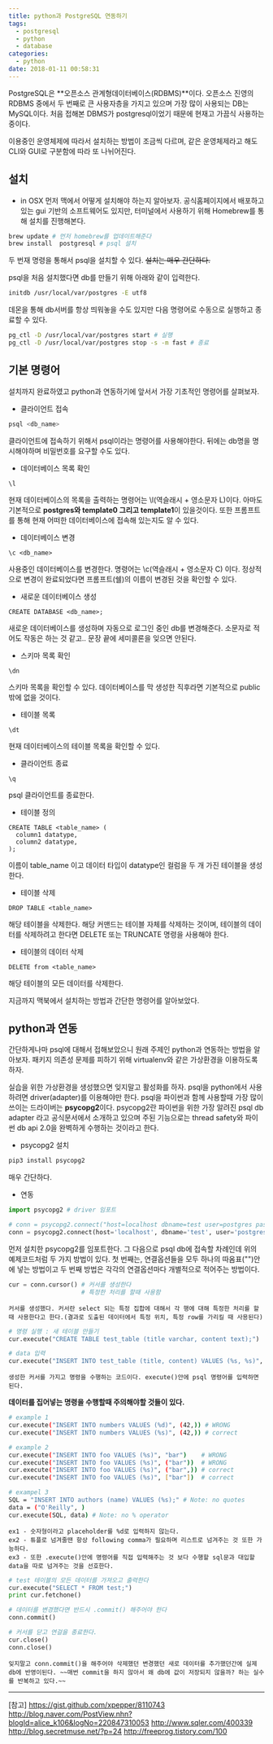 ```yaml
---
title: python과 PostgreSQL 연동하기
tags:
  - postgresql
  - python
  - database
categories:
  - python
date: 2018-01-11 00:58:31
---
```



PostgreSQL은 **오픈소스 관계형데이터베이스(RDBMS)**이다. 오픈소스 진영의 RDBMS 중에서 두 번째로 큰 사용자층을 가지고 있으며 가장 많이 사용되는 DB는 MySQL이다. 처음 접해본 DBMS가 postgresql이었기 때문에 현재고 가끔식 사용하는 중이다.

이용중인 운영체제에 따라서 설치하는 방법이 조금씩 다르며, 같은 운영체제라고 해도 CLI와 GUI로 구분함에 따라 또 나뉘어진다.

## 설치
* in OSX
먼저 맥에서 어떻게 설치해야 하는지 알아보자. 공식홈페이지에서 배포하고있는 gui 기반의 소프트웨어도 있지만, 터미널에서 사용하기 위해 Homebrew를 통해 설치를 진행해본다.
~~~bash
brew update # 먼저 homebrew를 업데이트해준다
brew install  postgresql # psql 설치
~~~
  두 번재 명령을 통해서 psql을 설치할 수 있다. ~~설치는 매우 간단하다.~~

psql을 처음 설치했다면 db를 만들기 위해 아래와 같이 입력한다.
~~~bash
initdb /usr/local/var/postgres -E utf8
~~~

데몬을 통해 db서버를 항상 띄워놓을 수도 있지만 다음 명령어로 수동으로 실행하고 종료할 수 있다.
~~~bash
pg_ctl -D /usr/local/var/postgres start # 실행
pg_ctl -D /usr/local/var/postgres stop -s -m fast # 종료
~~~

## 기본 명령어
설치까지 완료하였고 python과 연동하기에 앞서서 가장 기초적인 명령어를 살펴보자.
* 클라이언트 접속
~~~bash
psql <db_name>
~~~
  클라이언트에 접속하기 위해서 psql이라는 명령어를 사용해야한다. 뒤에는 db명을 명시해야하며 비밀번호를 요구할 수도 있다.

* 데이터베이스 목록 확인
~~~postgresql
\l
~~~
  현재 데이터베이스의 목록을 출력하는 명령어는 \\l(역슬래시 + 영소문자 L)이다. 아마도 기본적으로 **postgres와 template0 그리고 template1**이 있을것이다. 또한 프롬프트를 통해 현재 어떠한 데이터베이스에 접속해 있는지도 알 수 있다.

* 데이터베이스 변경
~~~postgresql
\c <db_name>
~~~
  사용중인 데이터베이스를 변경한다. 명령어는 \\c(역슬래시 + 영소문자 C) 이다. 정상적으로 변경이 완료되었다면 프롬프트(쉘)의 이름이 변경된 것을 확인할 수 있다.

* 새로운 데이터베이스 생성
~~~postgresql
CREATE DATABASE <db_name>;
~~~
  새로운 데이터베이스를 생성하며 자동으로 로그인 중인 db를 변경해준다. 소문자로 적어도 작동은 하는 것 같고.. 문장 끝에 세미콜론을 잊으면 안된다.

* 스키마 목록 확인
~~~postgresql
\dn
~~~
  스키마 목록을 확인할 수 있다. 데이터베이스를 막 생성한 직후라면 기본적으로 public 밖에 없을 것이다.

* 테이블 목록
~~~postgresql
\dt
~~~
  현재 데이터베이스의 테이블 목록을 확인할 수 있다.

* 클라이언트 종료
~~~postgresql
\q
~~~
  psql 클라이언트를 종료한다.

* 테이블 정의
~~~postgresql
CREATE TABLE <table_name> (
  column1 datatype,
  column2 datatype,
);
~~~
  이름이 table_name 이고 데이터 타입이 datatype인 컬럼을 두 개 가진 테이블을 생성한다.

* 테이블 삭제
~~~postgresql
DROP TABLE <table_name>
~~~
  해당 테이블을 삭제한다. 해당 커맨드는 테이블 자체를 삭제하는 것이며, 테이블의 데이터를 삭제하려고 한다면 DELETE 또는 TRUNCATE 명령을 사용해야 한다.

* 테이블의 데이터 삭제
~~~postgresql
DELETE from <table_name>
~~~
 해당 테이블의 모든 데이터를 삭제한다.

지금까지 맥북에서 설치하는 방법과 간단한 명령어를 알아보았다. 

## python과 연동
간단하게나마 psql에 대해서 접해보았으니 원래 주제인 python과 연동하는 방법을 알아보자. 패키지 의존성 문제를 피하기 위해 virtualenv와 같은 가상환경을 이용하도록 하자.

실습을 위한 가상환경을 생성했으면 잊지말고 활성화를 하자. psql을 python에서 사용하려면 driver(adapter)를 이용해야만 한다. psql을 파이썬과 함께 사용할때 가장 많이 쓰이는 드라이버는 **psycopg2**이다. psycopg2란 파이썬을 위한 가장 알려진 psql db adapter 라고 공식문서에서 소개하고 있으며 주된 기능으로는 thread safety와 파이썬 db api 2.0을 완벽하게 수행하는 것이라고 한다.

* psycopg2 설치
~~~bash
pip3 install psycopg2
~~~
  매우 간단하다.

* 연동
~~~python
import psycopg2 # driver 임포트

# conn = psycopg2.connect("host=localhost dbname=test user=postgres password=pwtest port=5432")
conn = psycopg2.connect(host='localhost', dbname='test', user='postgres', password='pwtest', port='5432') # db에 접속
~~~
  먼저 설치한 psycopg2를 임포트한다. 그 다음으로 psql db에 접속할 차례인데 위의 예제코드처럼 두 가지 방법이 있다. 첫 번째는, 연결옵션들을 모두 하나의 따옴표("")안에 넣는 방법이고 두 번째 방법은 각각의 연결옵션마다 개별적으로 적어주는 방법이다.

  ~~~python
  cur = conn.cursor() # 커서를 생성한다
                      # 특정한 처리를 할때 사용함
  ~~~
    커서를 생성했다. 커서란 select 되는 특정 집합에 대해서 각 행에 대해 특정한 처리를 할 때 사용한다고 한다.(결과로 도출된 데이터에서 특정 위치, 특정 row를 가리킬 때 사용된다)

  ~~~python
  # 명령 실행 : 새 테이블 만들기
  cur.execute("CREATE TABLE test_table (title varchar, content text);") 

  # data 입력
  cur.execute("INSERT INTO test_table (title, content) VALUES (%s, %s)", ('hello' ,'qwerttyfdas'))
  ~~~
    생성한 커서를 가지고 명령을 수행하는 코드이다. execute()안에 psql 명령어를 입력하면 된다.

  **데이터를 집어넣는 명령을 수행할때 주의해야할 것들이 있다.**
  ~~~bash
  # example 1
  cur.execute("INSERT INTO numbers VALUES (%d)", (42,)) # WRONG
  cur.execute("INSERT INTO numbers VALUES (%s)", (42,)) # correct

  # example 2
  cur.execute("INSERT INTO foo VALUES (%s)", "bar")    # WRONG
  cur.execute("INSERT INTO foo VALUES (%s)", ("bar"))  # WRONG
  cur.execute("INSERT INTO foo VALUES (%s)", ("bar",)) # correct
  cur.execute("INSERT INTO foo VALUES (%s)", ["bar"])  # correct

  # exampel 3
  SQL = "INSERT INTO authors (name) VALUES (%s);" # Note: no quotes
  data = ("O'Reilly", )
  cur.execute(SQL, data) # Note: no % operator
  ~~~
    ex1 - 숫자형이라고 placeholder를 %d로 입력하지 않는다.
    ex2 - 튜플로 넘겨줄땐 항상 following comma가 필요하며 리스트로 넘겨주는 것 또한 가능하다.
    ex3 - 또한 .execute()안에 명령어를 직접 입력해주는 것 보다 수행할 sql문과 대입할 data을 따로 넘겨주는 것을 선호한다.

  ~~~python
  # test 테이블의 모든 데이터를 가져오고 출력한다
  cur.execute("SELECT * FROM test;")
  print cur.fetchone()
  
  # 데이터를 변경했다면 반드시 .commit() 해주어야 한다
  conn.commit()
  
  # 커서를 닫고 연걸을 종료한다.
  cur.close()
  conn.close()
  ~~~
    잊지말고 conn.commit()을 해주어야 삭제했던 변경했던 새로 데이터를 추가했던간에 실제 db에 반영이된다. ~~매번 commit을 하지 않아서 왜 db에 값이 저장되지 않을까? 하는 실수를 반복하고 있다.~~


--------
[참고]
<https://gist.github.com/xpepper/8110743>
<http://blog.naver.com/PostView.nhn?blogId=alice_k106&logNo=220847310053>
<http://www.sqler.com/400339>
<http://blog.secretmuse.net/?p=24>
<http://freeprog.tistory.com/100>